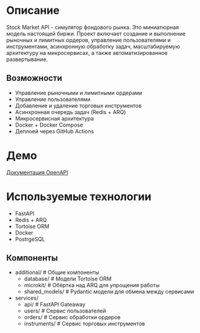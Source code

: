 # Описание
Stock Market API - симулятор фондового рынка. Это миниатюрная модель настоящей биржи. Проект включает создание и выполнение рыночных и лимитных ордеров, управление пользователями и инструментами, асинхронную обработку задач, масштабируемую архитектуру на микросервисах, а также автоматизированное развертывание.

## Возможности
- Управление рыночными и лимитными ордерами
- Управление пользователями
- Добавление и удаление торговых инструментов
- Асинхронная очередь задач (Redis + ARQ)
- Микросервисная архитектура
- Docker + Docker Compose
- Деплоей через GitHub Actions

# Демо
[Документация OpenAPI](https://stock-market-api.ycalk.tech/docs)

# Используемые технологии
- FastAPI
- Redis + ARQ
- Tortoise ORM
- Docker
- PostrgeSQL

## Компоненты
- additional/ # Общие компоненты
  - database/ # Модели Tortoise ORM
  - microkit/ # Обёртка над ARQ для упрощения работы
  - shared_models/ # Pydantic модели для обмена между сервисами
- services/
  - api/ # FastAPI Gateaway
  - users/ # Сервис пользователей
  - orders/ # Сервис обработки ордеров
  - instruments/ # Сервис торговых инструментов

